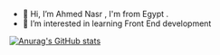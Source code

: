 - 👋 Hi, I’m Ahmed Nasr , I'm from Egypt .
- 👀 I’m interested in learning Front End development

[![Anurag's GitHub stats](https://github-readme-stats.vercel.app/api?username=AhmedNasr)](https://github.com/anuraghazra/github-readme-stats)
